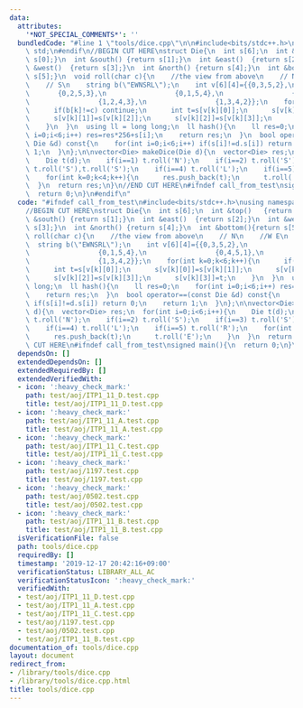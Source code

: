 ```yaml
---
data:
  attributes:
    '*NOT_SPECIAL_COMMENTS*': ''
  bundledCode: "#line 1 \"tools/dice.cpp\"\n\n#include<bits/stdc++.h>\nusing namespace\
    \ std;\n#endif\n//BEGIN CUT HERE\nstruct Die{\n  int s[6];\n  int &top()   {return\
    \ s[0];}\n  int &south() {return s[1];}\n  int &east()  {return s[2];}\n  int\
    \ &west()  {return s[3];}\n  int &north() {return s[4];}\n  int &bottom(){return\
    \ s[5];}\n  void roll(char c){\n    //the view from above\n    // N\n    //W E\n\
    \    // S\n    string b(\"EWNSRL\");\n    int v[6][4]={{0,3,5,2},\n          \
    \       {0,2,5,3},\n                 {0,1,5,4},\n                 {0,4,5,1},\n\
    \                 {1,2,4,3},\n                 {1,3,4,2}};\n    for(int k=0;k<6;k++){\n\
    \      if(b[k]!=c) continue;\n      int t=s[v[k][0]];\n      s[v[k][0]]=s[v[k][1]];\n\
    \      s[v[k][1]]=s[v[k][2]];\n      s[v[k][2]]=s[v[k][3]];\n      s[v[k][3]]=t;\n\
    \    }\n  }\n  using ll = long long;\n  ll hash(){\n    ll res=0;\n    for(int\
    \ i=0;i<6;i++) res=res*256+s[i];\n    return res;\n  }\n  bool operator==(const\
    \ Die &d) const{\n    for(int i=0;i<6;i++) if(s[i]!=d.s[i]) return 0;\n    return\
    \ 1;\n  }\n};\n\nvector<Die> makeDice(Die d){\n  vector<Die> res;\n  for(int i=0;i<6;i++){\n\
    \    Die t(d);\n    if(i==1) t.roll('N');\n    if(i==2) t.roll('S');\n    if(i==3)\
    \ t.roll('S'),t.roll('S');\n    if(i==4) t.roll('L');\n    if(i==5) t.roll('R');\n\
    \    for(int k=0;k<4;k++){\n      res.push_back(t);\n      t.roll('E');\n    }\n\
    \  }\n  return res;\n}\n//END CUT HERE\n#ifndef call_from_test\nsigned main(){\n\
    \  return 0;\n}\n#endif\n"
  code: "#ifndef call_from_test\n#include<bits/stdc++.h>\nusing namespace std;\n#endif\n\
    //BEGIN CUT HERE\nstruct Die{\n  int s[6];\n  int &top()   {return s[0];}\n  int\
    \ &south() {return s[1];}\n  int &east()  {return s[2];}\n  int &west()  {return\
    \ s[3];}\n  int &north() {return s[4];}\n  int &bottom(){return s[5];}\n  void\
    \ roll(char c){\n    //the view from above\n    // N\n    //W E\n    // S\n  \
    \  string b(\"EWNSRL\");\n    int v[6][4]={{0,3,5,2},\n                 {0,2,5,3},\n\
    \                 {0,1,5,4},\n                 {0,4,5,1},\n                 {1,2,4,3},\n\
    \                 {1,3,4,2}};\n    for(int k=0;k<6;k++){\n      if(b[k]!=c) continue;\n\
    \      int t=s[v[k][0]];\n      s[v[k][0]]=s[v[k][1]];\n      s[v[k][1]]=s[v[k][2]];\n\
    \      s[v[k][2]]=s[v[k][3]];\n      s[v[k][3]]=t;\n    }\n  }\n  using ll = long\
    \ long;\n  ll hash(){\n    ll res=0;\n    for(int i=0;i<6;i++) res=res*256+s[i];\n\
    \    return res;\n  }\n  bool operator==(const Die &d) const{\n    for(int i=0;i<6;i++)\
    \ if(s[i]!=d.s[i]) return 0;\n    return 1;\n  }\n};\n\nvector<Die> makeDice(Die\
    \ d){\n  vector<Die> res;\n  for(int i=0;i<6;i++){\n    Die t(d);\n    if(i==1)\
    \ t.roll('N');\n    if(i==2) t.roll('S');\n    if(i==3) t.roll('S'),t.roll('S');\n\
    \    if(i==4) t.roll('L');\n    if(i==5) t.roll('R');\n    for(int k=0;k<4;k++){\n\
    \      res.push_back(t);\n      t.roll('E');\n    }\n  }\n  return res;\n}\n//END\
    \ CUT HERE\n#ifndef call_from_test\nsigned main(){\n  return 0;\n}\n#endif\n"
  dependsOn: []
  extendedDependsOn: []
  extendedRequiredBy: []
  extendedVerifiedWith:
  - icon: ':heavy_check_mark:'
    path: test/aoj/ITP1_11_D.test.cpp
    title: test/aoj/ITP1_11_D.test.cpp
  - icon: ':heavy_check_mark:'
    path: test/aoj/ITP1_11_A.test.cpp
    title: test/aoj/ITP1_11_A.test.cpp
  - icon: ':heavy_check_mark:'
    path: test/aoj/ITP1_11_C.test.cpp
    title: test/aoj/ITP1_11_C.test.cpp
  - icon: ':heavy_check_mark:'
    path: test/aoj/1197.test.cpp
    title: test/aoj/1197.test.cpp
  - icon: ':heavy_check_mark:'
    path: test/aoj/0502.test.cpp
    title: test/aoj/0502.test.cpp
  - icon: ':heavy_check_mark:'
    path: test/aoj/ITP1_11_B.test.cpp
    title: test/aoj/ITP1_11_B.test.cpp
  isVerificationFile: false
  path: tools/dice.cpp
  requiredBy: []
  timestamp: '2019-12-17 20:42:16+09:00'
  verificationStatus: LIBRARY_ALL_AC
  verificationStatusIcon: ':heavy_check_mark:'
  verifiedWith:
  - test/aoj/ITP1_11_D.test.cpp
  - test/aoj/ITP1_11_A.test.cpp
  - test/aoj/ITP1_11_C.test.cpp
  - test/aoj/1197.test.cpp
  - test/aoj/0502.test.cpp
  - test/aoj/ITP1_11_B.test.cpp
documentation_of: tools/dice.cpp
layout: document
redirect_from:
- /library/tools/dice.cpp
- /library/tools/dice.cpp.html
title: tools/dice.cpp
---
```

